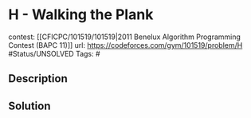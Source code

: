 # H - Walking the Plank

contest: [[CFICPC/101519/101519|2011 Benelux Algorithm Programming Contest (BAPC 11)]]
url: https://codeforces.com/gym/101519/problem/H
#Status/UNSOLVED
Tags: #

## Description

## Solution

